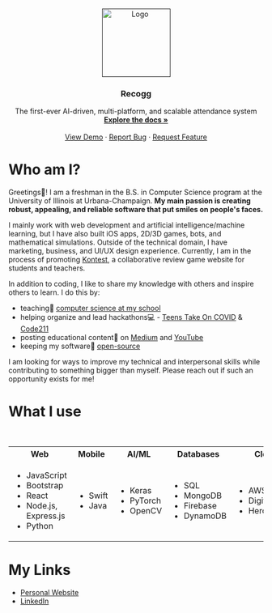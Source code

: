 


<!--
**ashayp22/ashayp22** is a ✨ _special_ ✨ repository because its `README.md` (this file) appears on your GitHub profile.
-->

<br />
<p align="center">
  <a href="">
    <img src="images/logo.png" alt="Logo" width="135" height="135">
  </a>

  <h3 align="center">Recogg</h3>

  <p align="center">
    The first-ever AI-driven, multi-platform, and scalable attendance system
    <br />
    <a href="https://github.com/ashayp22/Recogg"><strong>Explore the docs »</strong></a>
    <br />
    <br />
    <a href="https://drive.google.com/file/d/1RIYtdJydTC6Voq9BGmnX6ocfJt22Cyct/view?usp=sharing">View Demo</a>
    ·
    <a href="https://github.com/ashayp22/Recogg/issues">Report Bug</a>
    ·
    <a href="https://github.com/ashayp22/Recogg/issues">Request Feature</a>
  </p>
</p>

# Who am I?

Greetings🖖! I am a freshman in the B.S. in Computer Science program at the University of Illinois at Urbana-Champaign. **My main passion is creating robust, appealing, and reliable software that put smiles on people's faces.** 

I mainly work with web development and artificial intelligence/machine learning, but I have also built iOS apps, 2D/3D games, bots, and mathematical simulations. Outside of the technical domain, I have marketing, business, and UI/UX design experience. Currently, I am in the process of promoting [Kontest](http://kontest.us/), a collaborative review game website for students and teachers.

In addition to coding, I like to share my knowledge with others and inspire others to learn. I do this by:

* teaching🏫 [computer science at my school](https://compscikids.net/)
* helping organize and lead hackathons💻 - [Teens Take On COVID](https://teens-take-on-covid.devpost.com/) & [Code211](https://code211.org/)
* posting educational content🧮 on [Medium](https://medium.com/@ashayp22) and [YouTube](https://www.youtube.com/channel/UCC-lrzuSt77LJjqa7bOCYjw)
* keeping my software👐 [open-source](https://github.com/ashayp22/)

I am looking for ways to improve my technical and interpersonal skills while contributing to something bigger than myself. Please reach out if such an opportunity exists for me!

# What I use

<br />
<table>
  <tbody>
    <tr>
      <th align="center">Web</th>
      <th align="center">Mobile</th>
      <th align="center">AI/ML</th>
      <th align="center">Databases</th>
      <th align="center">Cloud</th>
      <th align="center">Management</th>
    </tr>
    <tr>
      <td>
        <ul>
          <li>JavaScript</li>
          <li>Bootstrap</li>
          <li>React</li>
          <li>Node.js, Express.js</li>
          <li>Python</li>
        </ul>
      </td>
      <td>
        <ul>
          <li>Swift</li>
          <li>Java</li>
        </ul>
      </td>
      <td>
        <ul>
          <li>Keras</li>
          <li>PyTorch</li>
          <li>OpenCV</li>
        </ul>
      </td>
      <td>
        <ul>
          <li>SQL</li>
          <li>MongoDB</li>
          <li>Firebase</li>
          <li>DynamoDB</li>
        </ul>
      </td>
      <td>
        <ul>
          <li>AWS</li>
          <li>DigitalOcean</li>
          <li>Heroku</li>
        </ul>
      </td>
      <td>
        <ul>
          <li>Figma</li>
          <li>Trello</li>
        </ul>
      </td>
    </tr>
  </tbody>
</table>

# My Links

* [Personal Website](http://ashayp.com/)
* [LinkedIn](https://www.linkedin.com/in/ashay-parikh-a0621619a/)
